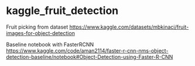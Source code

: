 # kaggle_fruit_detection
Fruit picking from dataset 
https://www.kaggle.com/datasets/mbkinaci/fruit-images-for-object-detection

Baseline notebook with FasterRCNN 
https://www.kaggle.com/code/aman2114/faster-r-cnn-nms-object-detection-baseline/notebook#Object-Detection-using-Faster-R-CNN
